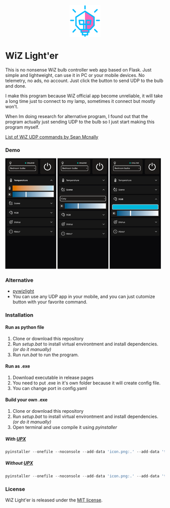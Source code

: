 <p align="center">
  <img src=".media/icon.webp" width="20%" />
</p>

# WiZ Light'er

This is no nonsense WiZ bulb controller web app based on Flask. Just simple and lightweight, can use it in PC or your mobile devices. No telemetry, no ads, no account. Just click the button to send UDP to the bulb and done.

I make this program because WiZ official app become unreliable, it will take a long time just to connect to my lamp, sometimes it connect but mostly won't. 

When Im doing research for alternative program, I found out that the program actually just sending UDP to the bulb so I just start making this program myself.


[List of WiZ UDP commands by Sean Mcnally](https://seanmcnally.net/wiz-config.html)

### Demo

<p float="center">
  <img src=".media/temp.webp" width="32%" />
  <img src=".media/scene.webp" width="32%" /> 
  <img src=".media/rgb.webp" width="32%" />
</p>

### Alternative
- [pywizlight](https://github.com/sbidy/pywizlight)
- You can use any UDP app in your mobile, and you can just cutomize button with your favorite command. 


### Installation

#### Run as python file
1. Clone or download this repository
2. Run _setup.bat_ to install virtual environtment and install dependencies. _(or do it manually)_
3. Run _run.bat_ to run the program.

#### Run as .exe
1. Download executable in release pages
2. You need to put .exe in it's own folder because it will create config file.
3. You can change port in config.yaml

#### Build your own .exe
1. Clone or download this repository
2. Run _setup.bat_ to install virtual environtment and install dependencies. _(or do it manually)_
3. Open terminal and use compile it using _pyinstaller_
##### With [UPX](https://github.com/upx/upx)
```python
pyinstaller --onefile --noconsole --add-data 'icon.png:.' --add-data 'templates:templates' --add-data 'static:static' --icon=icon.ico --name="WinVol-Network" --clean --upx-dir C:\upx main.py
```

##### Without [UPX](https://github.com/upx/upx)
```python
pyinstaller --onefile --noconsole --add-data 'icon.png:.' --add-data 'templates:templates' --add-data 'static:static' --icon=icon.ico --name="WinVol-Network" --clean main.py
```


### License

WiZ Light'er is released under the [MIT license](./LICENSE).